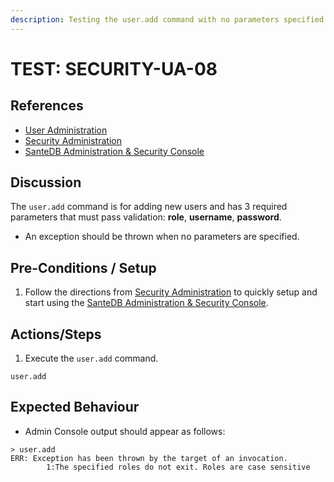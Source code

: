 ```yaml
---
description: Testing the user.add command with no parameters specified.
---
```


# TEST: SECURITY-UA-08

## References

* [User Administration](../../../../../operations/host-administration/santedb-icdr-admin-console/user-administration.md)
* [Security Administration](../../../../../operations/security-administration/#demo-environment) 
* [SanteDB Administration & Security Console](../../../../../operations/host-administration/santedb-icdr-admin-console/)

## Discussion

The `user.add` command is for adding new users and has 3 required parameters that must pass validation: **role**, **username**, **password**. 

* An exception should be thrown when no parameters are specified.

## Pre-Conditions / Setup

1. Follow the directions from [Security Administration](../../../../../operations/security-administration/#demo-environment) to quickly setup and start using the [SanteDB Administration & Security Console](../../../../../operations/host-administration/santedb-icdr-admin-console/).

## Actions/Steps

1. Execute the `user.add` command.

```text
user.add
```

## Expected Behaviour

*  Admin Console output should appear as follows:

```text
> user.add
ERR: Exception has been thrown by the target of an invocation.
        1:The specified roles do not exit. Roles are case sensitive
```

